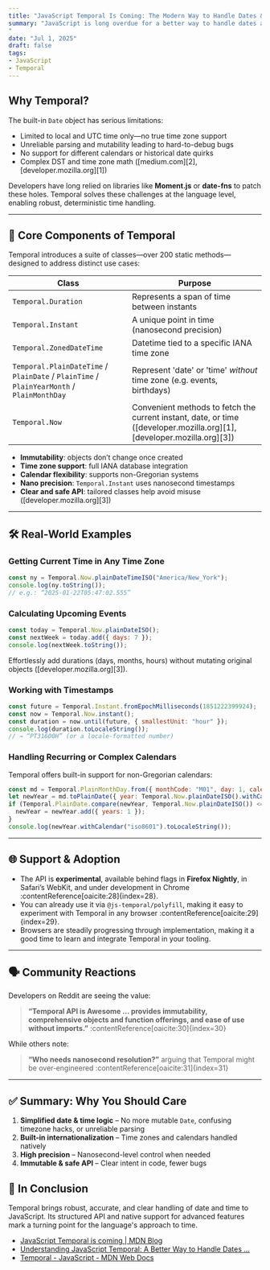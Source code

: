 ```yaml
---
title: "JavaScript Temporal Is Coming: The Modern Way to Handle Dates & Times"
summary: "JavaScript is long overdue for a better way to handle dates and times—and **Temporal** is set to revolutionize this. Introduced in an MDN blog post on **January 24, 2025**, Temporal is already rolling out in experimental browser versions, signaling a major shift in how we work with time in JS ([developer.mozilla.org][1]).
"
date: "Jul 1, 2025"
draft: false
tags:
- JavaScript
- Temporal
---
```


## Why Temporal?

The built-in `Date` object has serious limitations:

* Limited to local and UTC time only—no true time zone support
* Unreliable parsing and mutability leading to hard-to-debug bugs
* No support for different calendars or historical date quirks
* Complex DST and time zone math ([medium.com][2], [developer.mozilla.org][1])

Developers have long relied on libraries like **Moment.js** or **date-fns** to patch these holes. Temporal solves these challenges at the language level, enabling robust, deterministic time handling.

---

## 🧩 Core Components of Temporal

Temporal introduces a suite of classes—over 200 static methods—designed to address distinct use cases:

| Class                                                                                     | Purpose                                                                                                                 |
| ----------------------------------------------------------------------------------------- | ----------------------------------------------------------------------------------------------------------------------- |
| `Temporal.Duration`                                                                       | Represents a span of time between instants                                                                              |
| `Temporal.Instant`                                                                        | A unique point in time (nanosecond precision)                                                                           |
| `Temporal.ZonedDateTime`                                                                  | Datetime tied to a specific IANA time zone                                                                              |
| `Temporal.PlainDateTime` / `PlainDate` / `PlainTime` / `PlainYearMonth` / `PlainMonthDay` | Represent 'date' or 'time' *without* time zone (e.g. events, birthdays)                                                 |
| `Temporal.Now`                                                                            | Convenient methods to fetch the current instant, date, or time ([developer.mozilla.org][1], [developer.mozilla.org][3]) |

* **Immutability**: objects don’t change once created
* **Time zone support**: full IANA database integration
* **Calendar flexibility**: supports non-Gregorian systems
* **Nano precision**: `Temporal.Instant` uses nanosecond timestamps
* **Clear and safe API**: tailored classes help avoid misuse ([developer.mozilla.org][3])

---

## 🛠️ Real-World Examples

### Getting Current Time in Any Time Zone

```js
const ny = Temporal.Now.plainDateTimeISO("America/New_York");
console.log(ny.toString());
// e.g.: “2025-01-22T05:47:02.555”
```

### Calculating Upcoming Events

```js
const today = Temporal.Now.plainDateISO();
const nextWeek = today.add({ days: 7 });
console.log(nextWeek.toString());
```

Effortlessly add durations (days, months, hours) without mutating original objects ([developer.mozilla.org][3]).

### Working with Timestamps

```js
const future = Temporal.Instant.fromEpochMilliseconds(1851222399924);
const now = Temporal.Now.instant();
const duration = now.until(future, { smallestUnit: "hour" });
console.log(duration.toLocaleString()); 
// → “PT31600H” (or a locale‑formatted number)
```

### Handling Recurring or Complex Calendars

Temporal offers built-in support for non-Gregorian calendars:

````js
const md = Temporal.PlainMonthDay.from({ monthCode: "M01", day: 1, calendar: "chinese" });
let newYear = md.toPlainDate({ year: Temporal.Now.plainDateISO().withCalendar("chinese").year });
if (Temporal.PlainDate.compare(newYear, Temporal.Now.plainDateISO()) <= 0) {
  newYear = newYear.add({ years: 1 });
}
console.log(newYear.withCalendar("iso8601").toLocaleString());
````

---

## 🌐 Support & Adoption

- The API is **experimental**, available behind flags in **Firefox Nightly**, in Safari’s WebKit, and under development in Chrome :contentReference[oaicite:28]{index=28}.
- You can already use it via `@js-temporal/polyfill`, making it easy to experiment with Temporal in any browser :contentReference[oaicite:29]{index=29}.
- Browsers are steadily progressing through implementation, making it a good time to learn and integrate Temporal in your tooling.

---

## 🗣️ Community Reactions

Developers on Reddit are seeing the value:

> **“Temporal API is Awesome … provides immutability, comprehensive objects and function offerings, and ease of use without imports.”** :contentReference[oaicite:30]{index=30}

While others note:

> **“Who needs nanosecond resolution?”** arguing that Temporal might be over‑engineered :contentReference[oaicite:31]{index=31}

---

## ✅ Summary: Why You Should Care

1. **Simplified date & time logic** – No more mutable `Date`, confusing timezone hacks, or unreliable parsing  
2. **Built-in internationalization** – Time zones and calendars handled natively  
3. **High precision** – Nanosecond-level control when needed  
4. **Immutable & safe API** – Clear intent in code, fewer bugs



## 🔮 In Conclusion

Temporal brings robust, accurate, and clear handling of date and time to JavaScript. Its structured API and native support for advanced features mark a turning point for the language's approach to time. 



* [JavaScript Temporal is coming | MDN Blog](https://developer.mozilla.org/en-US/blog/javascript-temporal-is-coming/?utm_source=chatgpt.com) 
* [Understanding JavaScript Temporal: A Better Way to Handle Dates ...](https://medium.com/%40ankushchavan0411/understanding-javascript-temporal-a-better-way-to-handle-dates-and-time-674195c5708f?utm_source=chatgpt.com) 
* [Temporal - JavaScript - MDN Web Docs](https://developer.mozilla.org/en-US/docs/Web/JavaScript/Reference/Global_Objects/Temporal?utm_source=chatgpt.com)
